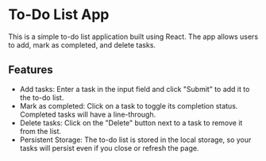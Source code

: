 # To-Do List App

This is a simple to-do list application built using React. The app allows users to add, mark as completed, and delete tasks.

## Features

- Add tasks: Enter a task in the input field and click "Submit" to add it to the to-do list.
- Mark as completed: Click on a task to toggle its completion status. Completed tasks will have a line-through.
- Delete tasks: Click on the "Delete" button next to a task to remove it from the list.
- Persistent Storage: The to-do list is stored in the local storage, so your tasks will persist even if you close or refresh the page.
